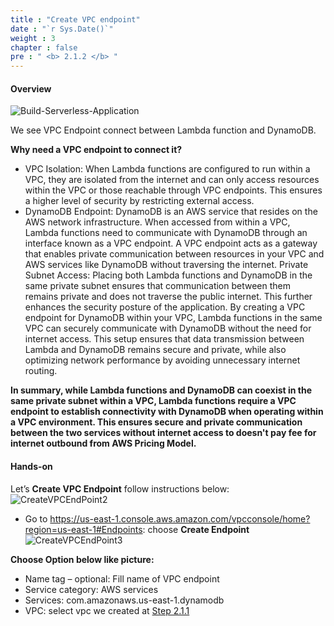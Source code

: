 ```yaml
---
title : "Create VPC endpoint"
date : "`r Sys.Date()`"
weight : 3
chapter : false
pre : " <b> 2.1.2 </b> "
---
```



#### Overview

![Build-Serverless-Application](/aws-stutdy-group-workshop/images/1/LambdaArchitechture.svg?featherlight=false&width=100pc)

We see VPC Endpoint connect between Lambda function and DynamoDB.

**Why need a VPC endpoint to connect it?**

+ VPC Isolation: When Lambda functions are configured to run within a VPC, they are isolated from the internet and can only access resources within the VPC or those reachable through VPC endpoints. This ensures a higher level of security by restricting external access.
+ DynamoDB Endpoint: DynamoDB is an AWS service that resides on the AWS network infrastructure. When accessed from within a VPC, Lambda functions need to communicate with DynamoDB through an interface known as a VPC endpoint. A VPC endpoint acts as a gateway that enables private communication between resources in your VPC and AWS services like DynamoDB without traversing the internet.
Private Subnet Access: Placing both Lambda functions and DynamoDB in the same private subnet ensures that communication between them remains private and does not traverse the public internet. This further enhances the security posture of the application.
By creating a VPC endpoint for DynamoDB within your VPC, Lambda functions in the same VPC can securely communicate with DynamoDB without the need for internet access. This setup ensures that data transmission between Lambda and DynamoDB remains secure and private, while also optimizing network performance by avoiding unnecessary internet routing.

**In summary, while Lambda functions and DynamoDB can coexist in the same private subnet within a VPC, Lambda functions require a VPC endpoint to establish connectivity with DynamoDB when operating within a VPC environment. This ensures secure and private communication between the two services without internet access to doesn't pay fee for internet outbound from AWS Pricing Model.**

#### Hands-on
Let’s **Create VPC Endpoint** follow instructions below:
![CreateVPCEndPoint2](/aws-stutdy-group-workshop/images/2/CreateVPCEndPoint2.jpeg?featherlight=false&width=100pc)
+ Go to https://us-east-1.console.aws.amazon.com/vpcconsole/home?region=us-east-1#Endpoints: choose **Create Endpoint**
![CreateVPCEndPoint3](/aws-stutdy-group-workshop/images/2/CreateVPCEndPoint3.jpeg?featherlight=false&width=100pc)

**Choose Option below like picture:** 

+ Name tag – optional: Fill name of VPC endpoint
+ Service category: AWS services
+ Services: com.amazonaws.us-east-1.dynamodb
+ VPC: select vpc we created at [Step 2.1.1](../2.1.1.-create-vpc-subnet-route-table/)
